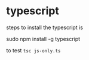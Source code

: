 # typescript

steps to install the typescript is

sudo npm install -g typescript

to test `tsc js-only.ts`



